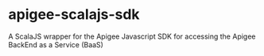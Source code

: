 # apigee-scalajs-sdk

A ScalaJS wrapper for the Apigee Javascript SDK for accessing the Apigee BackEnd as a Service (BaaS)
